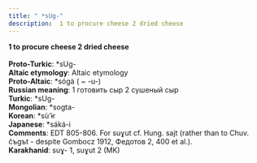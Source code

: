 ```yaml
---
title: " *sUg-"
description:  1 to procure cheese 2 dried cheese
---
```

<strong> 1 to procure cheese 2 dried cheese</strong><br><br>
<strong>Proto-Turkic</strong>:  *sUg-<br>
<strong>Altaic etymology</strong>:  Altaic etymology<br>
<strong> Proto-Altaic</strong>:  *sógà ( ~ -u-)<br>
<strong>Russian meaning</strong>:  1 готовить сыр 2 сушеный сыр<br>
<strong>Turkic</strong>:  *sUg-<br>
<strong>Mongolian</strong>:  *sogta-<br>
<strong>Korean</strong>:  *sù'ɨ̀r<br>
<strong>Japanese</strong>:  *sáká-i<br>
<strong>Comments</strong>:  EDT 805-806. For suɣut cf. Hung. sajt (rather than to Chuv. čъgъt - despite Gombocz 1912, Федотов 2, 400 et al.).<br>
<strong>Karakhanid</strong>:  suɣ- 1, suɣut 2 (MK)<br>


